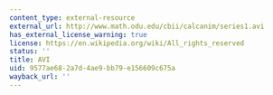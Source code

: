 ```yaml
---
content_type: external-resource
external_url: http://www.math.odu.edu/cbii/calcanim/series1.avi
has_external_license_warning: true
license: https://en.wikipedia.org/wiki/All_rights_reserved
status: ''
title: AVI
uid: 9577ae68-2a7d-4ae9-bb79-e156609c675a
wayback_url: ''
---
```

